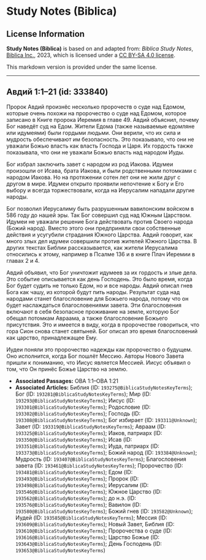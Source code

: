 # Study Notes (Biblica)

## License Information

**Study Notes (Biblica)** is based on and adapted from: _Biblica Study Notes_, [Biblica Inc.](https://www.biblica.com/), 2023, which is licensed under a [CC BY-SA 4.0 license](https://creativecommons.org/licenses/by-sa/4.0/legalcode.en).

This markdown version is provided under the same license.



--------------------------------

## Авдий 1:1–21 (id: 333840)

Пророк Авдий произнёс несколько пророчеств о суде над Едомом, которые очень похожи на пророчество о суде над Едомом, которое записано в Книге пророка Иеремия в главе 49\. Авдий объяснил, почему Бог наведёт суд на Едом. Жители Едома (также называемые едомляне или идумеями) были гордыми людьми. Они верили, что их сила и мудрость обеспечивают им безопасность. Это показывало, что они не уважали Божью власть как власть Господа и Царя. Их гордость также показывала, что они не уважали Божью власть над народом Иуды.

Бог избрал заключить завет с народом из род Иакова. Идумеи произошли от Исава, брата Иакова, и были родственными потомками с народом Иакова. Но на протяжении сотен лет они не жили друг с другом в мире. Идумеи открыто проявили непочтение к Богу и Его выбору и всегда торжествовали, когда на Иерусалим нападали другие народы.

Бог позволил Иерусалиму быть разрушенным вавилонским войском в 586 году до нашей эры. Так Бог совершил суд над Южным Царством. Идумеи не уважали решение Бога действовать против Своего народа (Божий народ). Вместо этого они предприняли свои собственные действия и усугубили страдания Южного Царства. Авдий говорит, как много злых дел идумеи совершили против жителей Южного Царства. В других текстах Библии рассказывается, как жители Иерусалима относились к этому, например в Псалме 136 и в книге Плач Иеремии в главах 2 и 4\.

Авдий объявил, что Бог уничтожит идумеев за их гордость и злые дела. Это событие описывается как день Господень. Это было время, когда Бог будет судить не только Едом, но и все народы. Авдий описал гнев Бога как чашу, из которой будут пить народы. Результат суда над народами станет благословение для Божьего народа, потому что он будет наслаждаться благословениями завета. Эти благословения включают в себя безопасное проживание на земле, которую Бог обещал потомкам Авраама, а также благословение Божьего присутствия. Это и имеется в виду, когда в пророчестве говориться, что гора Сион снова станет святыней. Бог описал это время благословений как царство, принадлежащее Ему.

Иудеи поняли это пророчество надежды как пророчество о будущем. Оно исполнится, когда Бог пошлёт Мессию. Авторы Нового Завета пришли к пониманию, что Иисус является Мессией. Иисус объявил о том, что Он принёс Божье Царство на землю.

* **Associated Passages:** OBA 1:1–OBA 1:21
* **Associated Articles:** Библия (ID: `193275@BiblicaStudyNotesKeyTerms`); Бог (ID: `193281@BiblicaStudyNotesKeyTerms`); Мир (ID: `193293@BiblicaStudyNotesKeyTerms`); Иисус (ID: `193301@BiblicaStudyNotesKeyTerms`); Родословие  (ID: `193302@BiblicaStudyNotesKeyTerms`); Господь (ID: `193308@BiblicaStudyNotesKeyTerms`); Бог избирает (ID: `193311@Unknown`); Завет (ID: `193319@BiblicaStudyNotesKeyTerms`); Авраам (ID: `193325@BiblicaStudyNotesKeyTerms`); Иаков, патриарх (ID: `193350@BiblicaStudyNotesKeyTerms`); Исав (ID: `193351@BiblicaStudyNotesKeyTerms`); Иуда, патриарх (ID: `193373@BiblicaStudyNotesKeyTerms`); Божий народ (ID: `193384@Unknown`); Мудрость (ID: `193407@BiblicaStudyNotesKeyTerms`); Благословения завета (ID: `193461@BiblicaStudyNotesKeyTerms`); Пророчество (ID: `193481@BiblicaStudyNotesKeyTerms`); Едом (ID: `193493@BiblicaStudyNotesKeyTerms`); Пророк (ID: `193498@BiblicaStudyNotesKeyTerms`); Иерусалим (ID: `193546@BiblicaStudyNotesKeyTerms`); Южное Царство (ID: `193562@BiblicaStudyNotesKeyTerms`); до н.э. (ID: `193576@BiblicaStudyNotesKeyTerms`); Вавилон (ID: `193580@BiblicaStudyNotesKeyTerms`); Божий гнев (ID: `193582@Unknown`); Иудей (ID: `193585@BiblicaStudyNotesKeyTerms`); Мессия (ID: `193609@BiblicaStudyNotesKeyTerms`); Новый Завет, Библия (ID: `193610@BiblicaStudyNotesKeyTerms`); Пророчества о суде (ID: `193616@BiblicaStudyNotesKeyTerms`); Царство Божье (ID: `193643@BiblicaStudyNotesKeyTerms`); День Господень (ID: `193653@BiblicaStudyNotesKeyTerms`)

